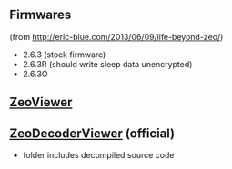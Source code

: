 ## Firmwares
(from http://eric-blue.com/2013/06/09/life-beyond-zeo/)
- 2.6.3 (stock firmware)
- 2.6.3R (should write sleep data unencrypted)
- 2.6.3O

## [ZeoViewer](http://www.alienrat.net/software/zeomonitor.html)

## [ZeoDecoderViewer](https://sourceforge.net/projects/zeodecoderview/) (official)
- folder includes decompiled source code
